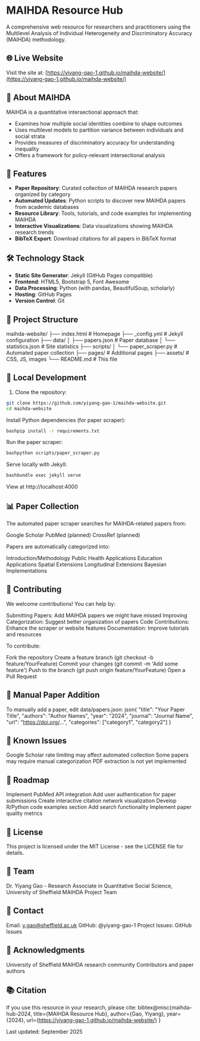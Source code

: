 # MAIHDA Resource Hub

A comprehensive web resource for researchers and practitioners using the Multilevel Analysis of Individual Heterogeneity and Discriminatory Accuracy (MAIHDA) methodology.

## 🌐 Live Website

Visit the site at: [https://yiyang-gao-1.github.io/maihda-website/](https://yiyang-gao-1.github.io/maihda-website/)

## 📖 About MAIHDA

MAIHDA is a quantitative intersectional approach that:
- Examines how multiple social identities combine to shape outcomes
- Uses multilevel models to partition variance between individuals and social strata
- Provides measures of discriminatory accuracy for understanding inequality
- Offers a framework for policy-relevant intersectional analysis

## 🚀 Features

- **Paper Repository**: Curated collection of MAIHDA research papers organized by category
- **Automated Updates**: Python scripts to discover new MAIHDA papers from academic databases
- **Resource Library**: Tools, tutorials, and code examples for implementing MAIHDA
- **Interactive Visualizations**: Data visualizations showing MAIHDA research trends
- **BibTeX Export**: Download citations for all papers in BibTeX format

## 🛠️ Technology Stack

- **Static Site Generator**: Jekyll (GitHub Pages compatible)
- **Frontend**: HTML5, Bootstrap 5, Font Awesome
- **Data Processing**: Python (with pandas, BeautifulSoup, scholarly)
- **Hosting**: GitHub Pages
- **Version Control**: Git

## 📁 Project Structure
maihda-website/
├── index.html          # Homepage
├── _config.yml         # Jekyll configuration
├── data/
│   ├── papers.json     # Paper database
│   └── statistics.json # Site statistics
├── scripts/
│   └── paper_scraper.py # Automated paper collection
├── pages/              # Additional pages
├── assets/             # CSS, JS, images
└── README.md           # This file

## 🔧 Local Development

1. Clone the repository:
```bash
git clone https://github.com/yiyang-gao-1/maihda-website.git
cd maihda-website
```

Install Python dependencies (for paper scraper):

``` bash
bashpip install -r requirements.txt
```

Run the paper scraper:

```bash
bashpython scripts/paper_scraper.py
```

Serve locally with Jekyll:
```bash
bashbundle exec jekyll serve
```

View at http://localhost:4000

## 📊 Paper Collection
The automated paper scraper searches for MAIHDA-related papers from:

Google Scholar
PubMed (planned)
CrossRef (planned)

Papers are automatically categorized into:

Introduction/Methodology
Public Health Applications
Education Applications
Spatial Extensions
Longitudinal Extensions
Bayesian Implementations

## 🤝 Contributing
We welcome contributions! You can help by:

Submitting Papers: Add MAIHDA papers we might have missed
Improving Categorization: Suggest better organization of papers
Code Contributions: Enhance the scraper or website features
Documentation: Improve tutorials and resources

To contribute:

Fork the repository
Create a feature branch (git checkout -b feature/YourFeature)
Commit your changes (git commit -m 'Add some feature')
Push to the branch (git push origin feature/YourFeature)
Open a Pull Request

## 📝 Manual Paper Addition
To manually add a paper, edit data/papers.json:
json{
  "title": "Your Paper Title",
  "authors": "Author Names",
  "year": "2024",
  "journal": "Journal Name",
  "url": "https://doi.org/...",
  "categories": ["category1", "category2"]
}

## 🐛 Known Issues

Google Scholar rate limiting may affect automated collection
Some papers may require manual categorization
PDF extraction is not yet implemented

## 📅 Roadmap

 Implement PubMed API integration
 Add user authentication for paper submissions
 Create interactive citation network visualization
 Develop R/Python code examples section
 Add search functionality
 Implement paper quality metrics

## 📄 License
This project is licensed under the MIT License - see the LICENSE file for details.

## 👥 Team

Dr. Yiyang Gao - Research Associate in Quantitative Social Science, University of Sheffield
MAIHDA Project Team

## 📧 Contact

Email: y.gao@sheffield.ac.uk
GitHub: @yiyang-gao-1
Project Issues: GitHub Issues

## 🙏 Acknowledgments

University of Sheffield
MAIHDA research community
Contributors and paper authors

## 📚 Citation
If you use this resource in your research, please cite:
bibtex@misc{maihda-hub-2024,
  title={MAIHDA Resource Hub},
  author={Gao, Yiyang},
  year={2024},
  url={https://yiyang-gao-1.github.io/maihda-website/}
}

Last updated: September 2025
